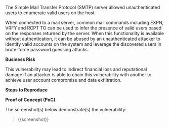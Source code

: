 The Simple Mail Transfer Protocol (SMTP) server allowed unauthenticated users to enumerate valid users on the host. 

When connected to a mail server, common mail commands including EXPN, VRFY and RCPT TO can be used to infer the presence of valid users based on the responses returned by the server. When this functionality is available without authentication, it can be abused by an unauthenticated attacker to identify valid accounts on the system and leverage the discovered users in brute-force password guessing attacks.

**Business Risk**

This vulnerability may lead to indirect financial loss and reputational damage if an attacker is able to chain this vulnerability with another to achieve user account compromise and data exfiltration.

**Steps to Reproduce**

<Provide numbered steps to reproduce this issue in the context of the in-scope domain>

**Proof of Concept (PoC)**

The screenshot(s) below demonstrate(s) the vulnerability:
>
> {{screenshot}}
